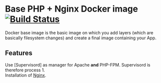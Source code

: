 # Base PHP + Nginx Docker image [![Build Status](https://travis-ci.com/ems-project/docker-php-nginx.svg?branch=master)](https://travis-ci.com/ems-project/docker-php-nginx)

Docker base image is the basic image on which you add layers (which are basically filesystem changes) and create a final image containing your App.  

## Features

Use [Supervisord] as manager for Apache **and** PHP-FPM.  Supervisord is therefore process 1.  
Installation of [Nginx](https://pkgs.alpinelinux.org/package/v3.11/main/x86_64/nginx).  

